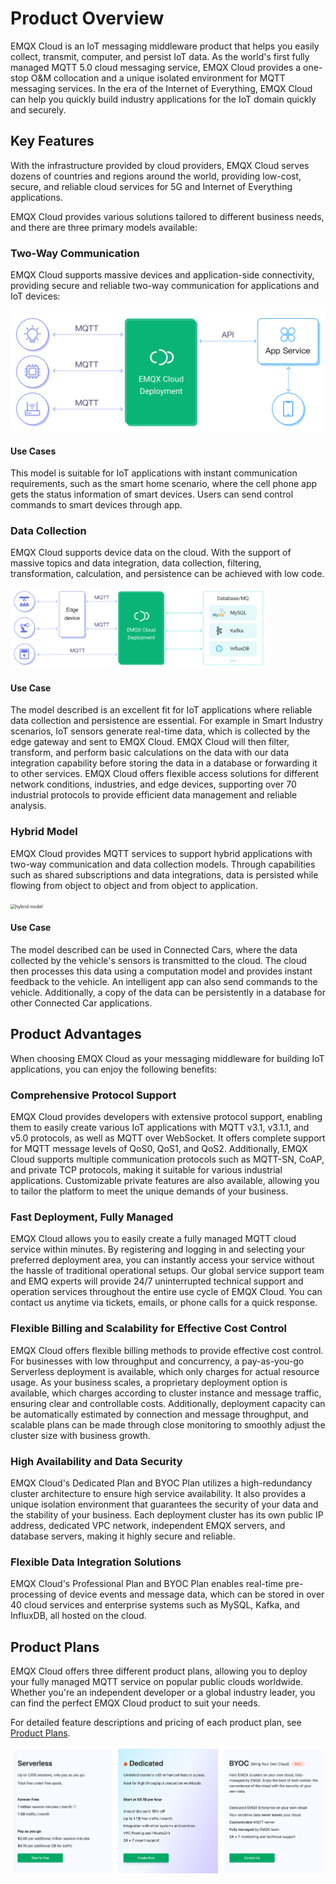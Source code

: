 # Product Overview

EMQX Cloud is an IoT messaging middleware product that helps you easily collect, transmit, computer, and persist IoT data. As the world's first fully managed MQTT 5.0 cloud messaging service, EMQX Cloud provides a one-stop O&M collocation and a unique isolated environment for MQTT messaging services. In the era of the Internet of Everything, EMQX Cloud can help you quickly build industry applications for the IoT domain quickly and securely.

## Key Features

With the infrastructure provided by cloud providers, EMQX Cloud serves dozens of countries and regions around the world, providing low-cost, secure, and reliable cloud services for 5G and Internet of Everything applications.

EMQX Cloud provides various solutions tailored to different business needs, and there are three primary models available:

### Two-Way Communication

EMQX Cloud supports massive devices and application-side connectivity, providing secure and reliable two-way communication for applications and IoT devices:

<img src="./_assets/model_1.png" alt="two-way-communication" style="zoom:50%;" />

#### Use Cases

This model is suitable for IoT applications with instant communication requirements, such as the smart home scenario, where the cell phone app gets the status information of smart devices. Users can send control commands to smart devices through app. 

### Data Collection

EMQX Cloud supports device data on the cloud. With the support of massive topics and data integration, data collection, filtering, transformation, calculation, and persistence can be achieved with low code.

<img src="./_assets/model_2.png" alt="emqx_cloud_model_2" style="zoom: 40%;" />

#### Use Case

The model described is an excellent fit for IoT applications where reliable data collection and persistence are essential. For example in Smart Industry scenarios, IoT sensors generate real-time data, which is collected by the edge gateway and sent to EMQX Cloud. EMQX Cloud will then filter, transform, and perform basic calculations on the data with our data integration capability before storing the data in a database or forwarding it to other services.  EMQX Cloud offers flexible access solutions for different network conditions, industries, and edge devices, supporting over 70 industrial protocols to provide efficient data management and reliable analysis.

### Hybrid Model

EMQX Cloud provides MQTT services to support hybrid applications with two-way communication and data collection models. Through capabilities such as shared subscriptions and data integrations, data is persisted while flowing from object to object and from object to application.

<img src="./_assets/hybrid_model.png" alt="hybrid model" style="zoom:50%;" />

#### Use Case

The model described can be used in Connected Cars, where the data collected by the vehicle's sensors is transmitted to the cloud. The cloud then processes this data using a computation model and provides instant feedback to the vehicle. An intelligent app can also send commands to the vehicle. Additionally, a copy of the data can be persistently in a database for other Connected Car applications.

## Product Advantages

When choosing EMQX Cloud as your messaging middleware for building IoT applications, you can enjoy the following benefits:

### Comprehensive Protocol Support

EMQX Cloud provides developers with extensive protocol support, enabling them to easily create various IoT applications with MQTT v3.1, v3.1.1, and v5.0 protocols, as well as MQTT over WebSocket. It offers complete support for MQTT message levels of QoS0, QoS1, and QoS2. Additionally, EMQX Cloud supports multiple communication protocols such as MQTT-SN, CoAP, and private TCP protocols, making it suitable for various industrial applications. Customizable private features are also available, allowing you to tailor the platform to meet the unique demands of your business.

### Fast Deployment, Fully Managed

EMQX Cloud allows you to easily create a fully managed MQTT cloud service within minutes. By registering and logging in and selecting your preferred deployment area, you can instantly access your service without the hassle of traditional operational setups. Our global service support team and EMQ experts will provide 24/7 uninterrupted technical support and operation services throughout the entire use cycle of EMQX Cloud. You can contact us anytime via tickets, emails, or phone calls for a quick response.

### Flexible Billing and Scalability for Effective Cost Control

EMQX Cloud offers flexible billing methods to provide effective cost control. For businesses with low throughput and concurrency, a pay-as-you-go Serverless deployment is available, which only charges for actual resource usage. As your business scales, a proprietary deployment option is available, which charges according to cluster instance and message traffic, ensuring clear and controllable costs. Additionally, deployment capacity can be automatically estimated by connection and message throughput, and scalable plans can be made through close monitoring to smoothly adjust the cluster size with business growth.

### High Availability and Data Security

EMQX Cloud's Dedicated Plan and BYOC Plan utilizes a high-redundancy cluster architecture to ensure high service availability. It also provides a unique isolation environment that guarantees the security of your data and the stability of your business. Each deployment cluster has its own public IP address, dedicated VPC network, independent EMQX servers, and database servers, making it highly secure and reliable.

### Flexible Data Integration Solutions

EMQX Cloud's Professional Plan and BYOC Plan enables real-time pre-processing of device events and message data, which can be stored in over 40 cloud services and enterprise systems such as MySQL, Kafka, and InfluxDB, all hosted on the cloud.

## Product Plans

EMQX Cloud offers three different product plans, allowing you to deploy your fully managed MQTT service on popular public clouds worldwide. Whether you're an independent developer or a global industry leader, you can find the perfect EMQX Cloud product to suit your needs.

For detailed feature descriptions and pricing of each product plan, see [Product Plans](./price/plans.md).

![emqx_cloud_product](./_assets/product_edition.png)

